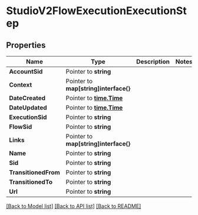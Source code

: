 # StudioV2FlowExecutionExecutionStep

## Properties

Name | Type | Description | Notes
------------ | ------------- | ------------- | -------------
**AccountSid** | Pointer to **string** |  |
**Context** | Pointer to **map[string]interface{}** |  |
**DateCreated** | Pointer to [**time.Time**](time.Time.md) |  |
**DateUpdated** | Pointer to [**time.Time**](time.Time.md) |  |
**ExecutionSid** | Pointer to **string** |  |
**FlowSid** | Pointer to **string** |  |
**Links** | Pointer to **map[string]interface{}** |  |
**Name** | Pointer to **string** |  |
**Sid** | Pointer to **string** |  |
**TransitionedFrom** | Pointer to **string** |  |
**TransitionedTo** | Pointer to **string** |  |
**Url** | Pointer to **string** |  |

[[Back to Model list]](../README.md#documentation-for-models) [[Back to API list]](../README.md#documentation-for-api-endpoints) [[Back to README]](../README.md)


